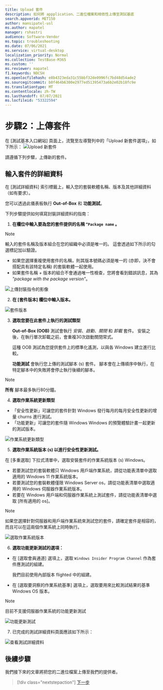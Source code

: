 ```yaml
---
title: Upload 套件
description: 如何將 appplication、二進位檔案和相依性上傳至測試基底
search.appverid: MET150
author: mansipatel-usl
ms.author: mapatel
manager: rshastri
audience: Software-Vendor
ms.topic: troubleshooting
ms.date: 07/06/2021
ms.service: virtual-desktop
localization_priority: Normal
ms.collection: TestBase-M365
ms.custom: ''
ms.reviewer: mapatel
f1.keywords: NOCSH
ms.openlocfilehash: e8b4323eda31c55bbf32de0996fc7bd48d54ade2
ms.sourcegitcommit: b0f464b6300e2977ed51395473a6b2e02b18fc9e
ms.translationtype: MT
ms.contentlocale: zh-TW
ms.lasthandoff: 07/07/2021
ms.locfileid: "53322594"
---
```

# <a name="step-2-uploading-a-package"></a>步驟2：上傳套件

在 [測試基本入口網站] 頁面上，流覽至左導覽列中的「Upload 新套件選項」，如下所示： ![ Upload 新套件](Media/Upload-New-Package.png)

請遵循下列步驟，上傳新的套件。

## <a name="enter-details-for-your-package"></a>輸入套件的詳細資料

在 [測試詳細資料] 索引標籤上，輸入您的套裝軟體名稱、版本及其他詳細資料（如有要求）。 

您可以透過此儀表板執行 **Out-of-Box** 和 **功能測試**。

下列步驟提供如何填寫封裝詳細資料的指南：

1.  **在欄位中輸入要為您的套件提供的名稱 ```“Package name``` 。**

> [!Note]  
> 輸入的套件名稱及版本組合在您的組織中必須是唯一的。 這會透過如下所示的勾選標記加以驗證。
  
  - 如果您選擇重複使用套件的名稱，則其版本號碼必須是唯一的 (亦即，決不會搭配具有該特定名稱) 的套裝軟體一起使用。
  - 如果套件名稱 + 版本的組合不會通過唯一性檢查，您將會看到錯誤訊息，其為 *"package with the package version"*。 

![上傳封裝指令的影像](Media/Instructions.png)

2. **在 [套件版本] 欄位中輸入版本。**

![套件版本](Media/ApplicationVersion.png)

3.  **選取您要在此套件上執行的測試類型**

    **Out-of-Box (OOB)** 測試會執行 *安裝*、*啟動*、*關閉* 和 *卸載* 套件。 安裝之後，在執行單次卸載之前，會重複30次啟動關閉常式。 
    
    這種 OOB 測試為您提供套件上的標準化遙測，以與各 Windows 建立進行比較。

    **功能測試** 會執行您上傳的測試腳本 (s) 套件。 腳本會在上傳順序中執行，在特定腳本中的失敗將會停止執行後續的腳本。

> [!Note]
> **所有** 腳本最多執行80分鐘。 
    
4.  **選取作業系統更新類型**

   - 「安全性更新」可讓您的套件針對 Windows 發行每月的每月安全性更新的增量 churns 進行測試。 
   - 「功能更新」可讓您的套件隨 Windows Windows 的預覽體驗計畫一起更新的測試版本。
<!---
Change to the correct picture
-->
![作業系統更新類型](Media/OSUpdateType.png)

5.  **選取作業系統版本 (s) 以進行安全性更新測試。**

在 [多重選取] 下拉式清單中，選取安裝套件的作業系統版本 (s) Windows。 

  - 若要測試您的套裝軟體只 Windows 用戶端作業系統，請從功能表清單中選取適用的 Windows 11 作業系統版本。
  - 若要測試您的套裝軟體僅限 Windows Server os，請從功能表清單中選取適用的 Windows 伺服器作業系統版本。
  - 若要在 Windows 用戶端和伺服器作業系統上測試套件，請從功能表清單中選取 [所有適用的 os]。 

> [!Note]
> 如果您選擇針對伺服器和用戶端作業系統來測試您的套件，請確定套件是相容的，而且可以在這兩個作業系統上同時執行。


![選取作業系統版本](Media/OSVersion.png)
<!---
Change to the correct picture
-->
6.  **選取功能更新測試的選項：**

  - 在 [選取會員通道] 選項上，選取 ```Windows Insider Program Channel``` 作為套件應測試的組建。
  
    我們目前使用內部版本 flighted 中的組建。

  - 在 [選取要洞察的作業系統基準] 選項上，選取要用來比較測試結果的基準 Windows OS 版本。 

> [!Note]
> 目前不支援伺服器作業系統的功能更新測試
<!---
Note to actual note format for markdown
-->
<!---
Change to the correct picture
-->
![功能更新測試](Media/FeatureUpdate.png)

7.  已完成的測試詳細資料頁面應該如下所示： 

![查看測試詳細資料](Media/TestDetails.png)
## <a name="next-steps"></a>後續步驟

我們接下來的文章將把您的二進位檔案上傳至我們的提供者。
> [!div class="nextstepaction"]
> [下一步](binaries.md)

<!---
Add button for next page
-->

